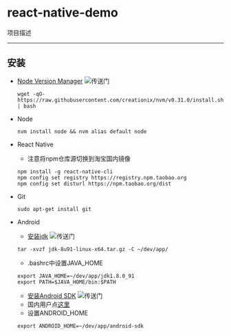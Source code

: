 # react-native-demo

项目描述

---

## 安装

- [Node Version Manager](https://github.com/creationix/nvm#installation) ![传送门](http://summerxyg.github.io/images/portal.png)
  ```
  wget -qO- https://raw.githubusercontent.com/creationix/nvm/v0.31.0/install.sh | bash
  ```

- Node
  ```
  nvm install node && nvm alias default node
  ```

- React Native
  * 注意将npm仓库源切换到淘宝国内镜像
  ```
  npm install -g react-native-cli
  npm config set registry https://registry.npm.taobao.org
  npm config set disturl https://npm.taobao.org/dist
  ```

- Git
  ```
  sudo apt-get install git
  ```

- Android
  * [安装jdk](http://www.oracle.com/technetwork/java/javase/downloads/jdk8-downloads-2133151.html) ![传送门](http://summerxyg.github.io/images/portal.png)
  
  ```
  tar -xvzf jdk-8u91-linux-x64.tar.gz -C ~/dev/app/
  ```
  * .bashrc中设置JAVA_HOME
  ```
  export JAVA_HOME=~/dev/app/jdk1.8.0_91
  export PATH=$JAVA_HOME/bin:$PATH
  ```
  * [安装Android SDK](https://developer.android.com/sdk/installing/index.html) ![传送门](http://summerxyg.github.io/images/portal.png)
  * 国内用户点[这里](http://androiddevtools.cn/)
  * 设置ANDROID_HOME
  ```
  export ANDROID_HOME=~/dev/app/android-sdk
  ```